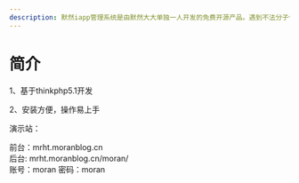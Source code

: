 ```yaml
---
description: 默然iapp管理系统是由默然大大单独一人开发的免费开源产品。遇到不法分子倒卖请务必联系xiaoman1221@yhdzz.cn
---
```


# 简介

1、基于thinkphp5.1开发

2、安装方便，操作易上手

演示站：

前台：mrht.moranblog.cn \
后台: mrht.moranblog.cn/moran/ \
账号：moran 密码：moran
